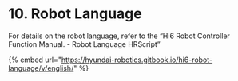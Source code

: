 # 10. Robot Language

For details on the robot language, refer to the “Hi6 Robot Controller Function Manual. - Robot Language HRScript”

{% embed url="https://hyundai-robotics.gitbook.io/hi6-robot-language/v/english/" %}

